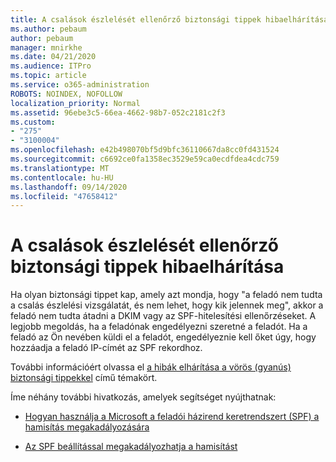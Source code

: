 ```yaml
---
title: A csalások észlelését ellenőrző biztonsági tippek hibaelhárítása
ms.author: pebaum
author: pebaum
manager: mnirkhe
ms.date: 04/21/2020
ms.audience: ITPro
ms.topic: article
ms.service: o365-administration
ROBOTS: NOINDEX, NOFOLLOW
localization_priority: Normal
ms.assetid: 96ebe3c5-66ea-4662-98b7-052c2181c2f3
ms.custom:
- "275"
- "3100004"
ms.openlocfilehash: e42b498070bf5d9bfc36110667da8cc0fd431524
ms.sourcegitcommit: c6692ce0fa1358ec3529e59ca0ecdfdea4cdc759
ms.translationtype: MT
ms.contentlocale: hu-HU
ms.lasthandoff: 09/14/2020
ms.locfileid: "47658412"
---
```

# <a name="troubleshooting-the-safety-tip-for-fraud-detection-checks"></a>A csalások észlelését ellenőrző biztonsági tippek hibaelhárítása

Ha olyan biztonsági tippet kap, amely azt mondja, hogy "a feladó nem tudta a csalás észlelési vizsgálatát, és nem lehet, hogy kik jelennek meg", akkor a feladó nem tudta átadni a DKIM vagy az SPF-hitelesítési ellenőrzéseket. A legjobb megoldás, ha a feladónak engedélyezni szeretné a feladót. Ha a feladó az Ön nevében küldi el a feladót, engedélyeznie kell őket úgy, hogy hozzáadja a feladó IP-címét az SPF rekordhoz.
  
További információért olvassa el [a hibák elhárítása a vörös (gyanús) biztonsági tippekkel](https://blogs.msdn.microsoft.com/tzink/2016/11/02/troubleshooting-the-red-suspicious-safety-tip-for-fraud-detection-checks/) című témakört.
  
Íme néhány további hivatkozás, amelyek segítséget nyújthatnak:
  
- [Hogyan használja a Microsoft a feladói házirend keretrendszert (SPF) a hamisítás megakadályozására](https://docs.microsoft.com/microsoft-365/security/office-365-security/how-office-365-uses-spf-to-prevent-spoofing)

- [Az SPF beállítással megakadályozhatja a hamisítást](https://docs.microsoft.com/microsoft-365/security/office-365-security/set-up-spf-in-office-365-to-help-prevent-spoofing)
